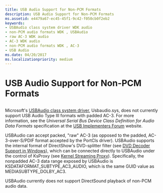 ```yaml
---
title: USB Audio Support for Non-PCM Formats
description: USB Audio Support for Non-PCM Formats
ms.assetid: e4479a67-ec45-45f1-9c42-f050cb0f2eb2
keywords:
- USBAudio class system driver WDK audio
- non-PCM audio formats WDK , USBAudio
- raw AC-3 WDK audio
- AC-3 WDK audio
- non-PCM audio formats WDK , AC-3
- USB Audio
ms.date: 04/20/2017
ms.localizationpriority: medium
---
```


# USB Audio Support for Non-PCM Formats


## <span id="usb_audio_support_for_non_pcm_formats"></span><span id="USB_AUDIO_SUPPORT_FOR_NON_PCM_FORMATS"></span>


Microsoft's [USBAudio class system driver](kernel-mode-wdm-audio-components.md#usbaudio_class_system_driver), Usbaudio.sys, does not currently support USB Audio Type III formats with padded AC-3. For more information, see the *Universal Serial Bus Device Class Definition for Audio Data Formats* specification at the [USB Implementers Forum](http://go.microsoft.com/fwlink/p/?linkid=8780) website.

USBAudio can accept packed, "raw" AC-3 (as opposed to the padded, AC-3-over-S/PDIF format accepted by the PortCls driver). USBAudio supports the internal format of DirectShow's DVD-splitter filter (see [DVD Decoder Support in Windows](https://msdn.microsoft.com/library/windows/hardware/ff558763)), which can be connected directly to USBAudio under the control of KsProxy (see [Kernel Streaming Proxy](https://msdn.microsoft.com/library/windows/hardware/ff560877)). Specifically, the nonpadded AC-3 data range exposed by USBAudio is KSDATAFORMAT\_SUBTYPE\_AC3\_AUDIO, which is the same GUID value as MEDIASUBTYPE\_DOLBY\_AC3.

USBAudio currently does not support DirectSound playback of non-PCM audio data.

 

 




